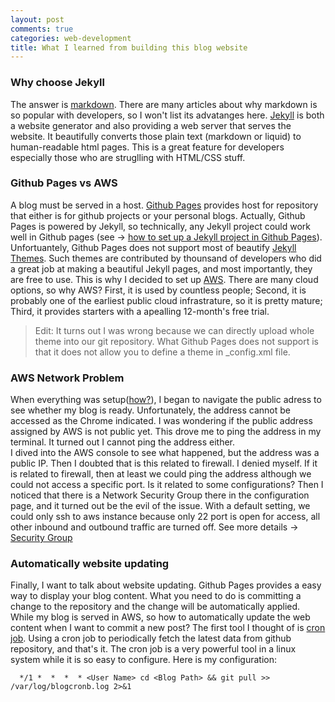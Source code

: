 ```yaml
---
layout: post
comments: true
categories: web-development
title: What I learned from building this blog website
---
```

### Why choose Jekyll
The answer is [markdown](https://daringfireball.net/projects/markdown/). There are many articles about why markdown is so popular with developers, so I won't list its advatanges here. [Jekyll](https://jekyllrb.com/) is both a website generator and also providing a web server that serves the website. It beautifully converts those plain text (markdown or liquid) to human-readable html pages. This is a great feature for developers especially those who are struglling with HTML/CSS stuff.  

### Github Pages vs AWS
A blog must be served in a host. [Github Pages](https://pages.github.com/) provides host for repository that either is for github projects or your personal blogs. Actually, Github Pages is powered by Jekyll, so technically, any Jekyll project could work well in Github pages (see -> [how to set up a Jekyll project in Github Pages](https://help.github.com/articles/using-jekyll-as-a-static-site-generator-with-github-pages/)). Unfortuantely, Github Pages does not support most of beautify [Jekyll Themes](http://jekyllthemes.org/). Such themes are contributed by thounsand of developers who did a great job at making a beautiful Jekyll pages, and most importantly, they are free to use. This is why I decided to set up [AWS](https://aws.amazon.com). There are many cloud options, so why AWS? First, it is used by countless people; Second, it is probably one of the earliest public cloud infrastrature, so it is pretty mature; Third, it provides starters with a apealling 12-month's free trial. 
> Edit: It turns out I was wrong because we can directly upload whole theme into our git repository. What Github Pages does not support is that it does not allow you to define a theme in _config.xml file.

### AWS Network Problem
When everything was setup([how?](https://jekyllrb.com/docs/installation/)), I began to navigate the public adress to see whether my blog is ready. Unfortunately, the address cannot be accessed as the Chrome indicated. 
I was wondering if the public address assigned by AWS is not public yet. This drove me to ping the address in my terminal. It turned out I cannot ping the address either.  
I dived into the AWS console to see what happened, but the address was a public IP. Then I doubted that is this related to firewall. I denied myself. If it is related to firewall, then at least we could ping the address although we could not access a specific port. 
Is it related to some configurations? Then I noticed that there is a Network Security Group there in the configuration page, and it turned out be the evil of the issue. With a default setting, we could only ssh to aws instance because only 22 port is open for access, all other inbound and outbound traffic are turned off. See more details -> [Security Group](http://docs.aws.amazon.com/AWSEC2/latest/UserGuide/using-network-security.html)

### Automatically website updating
Finally, I want to talk about website updating. Github Pages provides a easy way to display your blog content. What you need to do is committing a change to the repository and the change will be automatically applied. While my blog is served in AWS, so how to automatically update the web content when I want to commit a new post? 
The first tool I thought of is [cron job](http://www.unixgeeks.org/security/newbie/unix/cron-1.html). Using a cron job to periodically fetch the latest data from github repository, and that's it. The cron job is a very powerful tool in a linux system while it is so easy to configure. Here is my configuration:

```
  */1 *  *  *  * <User Name> cd <Blog Path> && git pull >> /var/log/blogcronb.log 2>&1
```



